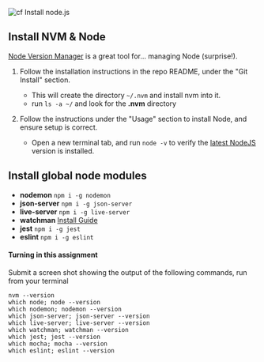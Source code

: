 ![cf](http://i.imgur.com/7v5ASc8.png) Install node.js

## Install NVM & Node

[Node Version Manager](https://github.com/creationix/nvm) is a great tool for... managing Node (surprise!). 

1. Follow the installation instructions in the repo README, under the "Git Install" section.
   * This will create the directory `~/.nvm` and install nvm into it.  
   * run `ls -a ~/` and look for the **.nvm** directory
1. Follow the instructions under the "Usage" section to install Node, and ensure setup is correct.

   * Open a new terminal tab, and run `node -v` to verify the [latest NodeJS](https://nodejs.org/en/) version is installed.

## Install global node modules
- **nodemon** `npm i -g nodemon`
- **json-server** `npm i -g json-server`
- **live-server** `npm i -g live-server`
- **watchman** [Install Guide](https://facebook.github.io/watchman/docs/install.html)
- **jest** `npm i -g jest`
- **eslint** `npm i -g eslint`

#### Turning in this assignment
Submit a screen shot showing the output of the following commands, run from your terminal
```
nvm --version
which node; node --version
which nodemon; nodemon --version
which json-server; json-server --version
which live-server; live-server --version
which watchman; watchman --version
which jest; jest --version
which mocha; mocha --version
which eslint; eslint --version
```

